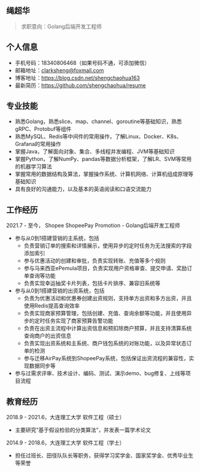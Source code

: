 ## 绳超华
> 求职意向：Golang后端开发工程师

## 个人信息
- 手机号码：18340806468（如果号码不通，可添加微信）
- 邮箱地址：clarksheng@foxmail.com
- 博客地址：https://blog.csdn.net/shengchaohua163
- 最新简历：https://github.com/shengchaohua/resume

## 专业技能
- 熟悉Golang，熟悉slice、map、channel、goroutine等基础知识，熟悉gRPC、Protobuf等组件
- 熟悉MySQL、Redis等中间件的常用操作，了解Linux、Docker、K8s、Grafana的常用操作
- 掌握Java，了解面向对象、集合、多线程并发编程、JVM等基础知识
- 掌握Python，了解NumPy、pandas等数据分析框架，了解LR、SVM等常用的机器学习算法
- 掌握常用的数据结构及算法，掌握操作系统、计算机网络、计算机组成原理等基础知识
- 具有良好的沟通能力，以及基本的英语阅读和口语交流能力

## 工作经历
2021.7 - 至今， Shopee ShopeePay Promotion - Golang后端开发工程师
- 参与从0到1搭建营销的主系统，包括
  - 负责营销订单的搜索和详情展示，使用异步的定时任务为无法搜索的字段添加索引
  - 参与优惠活动的创建和审批，负责实现转账、充值等多个规则
  - 参与马来西亚ePemula项目，负责实现用户资格审查、提交申请、奖励订单查询等功能
  - 负责实现幸运抽奖卡片列表，包括卡片排序、兼容旧系统等
- 参与从0到1搭建营销的出资系统，包括
  - 负责为优惠活动和优惠券创建出资规则，支持单方出资和多方出资，并且使用Redis提高查询效率
  - 负责实现商家预算管理，包括创建、充值、查询余额等功能，并且使用异步的定时任务实现了商家预算告警功能
  - 负责在出资主流程中计算出资信息和预扣除商户预算，并且支持清算系统查询商户的出资信息
  - 负责实现出资系统和主系统、商户钱包系统的对账功能，以及异常状态订单的检测
  - 参与迁移AirPay系统到ShopeePay系统，包括保证出资流程的兼容性，实现数据同步等
- 参与过需求评审、技术设计、编码、测试、演示demo、bug修复、上线等项目流程

## 教育经历
2018.9 - 2021.6，大连理工大学 软件工程（硕士）
- 主要研究“基于假设检验的分类算法”，并发表一篇学术论文

2014.9 - 2018.6，大连理工大学 软件工程（学士）
- 担任过班长、田径队队长等职务，获得学习奖学金、国家奖学金、优秀毕业生等荣誉
